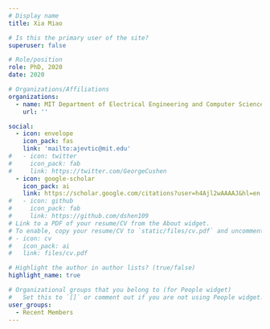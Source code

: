 ```yaml
---
# Display name
title: Xia Miao

# Is this the primary user of the site?
superuser: false

# Role/position
role: PhD, 2020
date: 2020

# Organizations/Affiliations
organizations:
  - name: MIT Department of Electrical Engineering and Computer Science
    url: ''

social:
  - icon: envelope
    icon_pack: fas
    link: 'mailto:ajevtic@mit.edu'
#   - icon: twitter
#     icon_pack: fab
#     link: https://twitter.com/GeorgeCushen
  - icon: google-scholar
    icon_pack: ai
    link: https://scholar.google.com/citations?user=h4Ajl2wAAAAJ&hl=en
#   - icon: github
#     icon_pack: fab
#     link: https://github.com/dshen109
# Link to a PDF of your resume/CV from the About widget.
# To enable, copy your resume/CV to `static/files/cv.pdf` and uncomment the lines below.
# - icon: cv
#   icon_pack: ai
#   link: files/cv.pdf

# Highlight the author in author lists? (true/false)
highlight_name: true

# Organizational groups that you belong to (for People widget)
#   Set this to `[]` or comment out if you are not using People widget.
user_groups:
  - Recent Members
---
```

